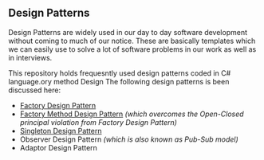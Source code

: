 ## Design Patterns
Design Patterns are widely used in our day to day software development without coming to much of our notice. These are basically templates which we can easily use to solve a lot of software problems in our work as well as in interviews.
 
 This repository holds frequesntly used design patterns coded in C# language.ory method Design 
 The following design patterns is been discussed here:
 - [Factory Design Pattern](FactoryDesignPattern/README.md)
 - [Factory Method Design Pattern](FactoryMethodDesignPattern/README.md) *(which overcomes the Open-Closed principal violation from Factory Design Pattern)*
 - [Singleton Design Pattern](SingletonDesignPattern/README.md)
 - Observer Design Pattern *(which is also known as Pub-Sub model)*
 - Adaptor Design Pattern

